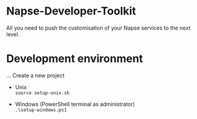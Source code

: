 # Napse-Developer-Toolkit
All you need to push the customisation of your Napse services to the next level.

# Development environment

...
Create a new project
 
- Unix \
```source setup-unix.sh```

- Windows (PowerShell terminal as administrator)\
```.\setup-windows.ps1```
